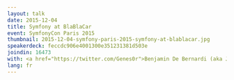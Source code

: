 ```yaml
---
layout: talk
date: 2015-12-04
title: Symfony at BlaBlaCar
event: SymfonyCon Paris 2015
thumbnail: 2015-12-04-symfony-paris-2015-symfony-at-blablacar.jpg
speakerdeck: feccdc906e4001300e351231381d503e
joindin: 16473
with: <a href="https://twitter.com/Genes0r">Benjamin De Bernardi (aka Junior)</a>
lang: fr
---
```

